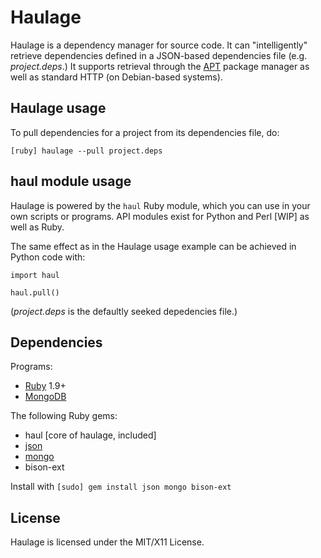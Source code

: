 Haulage
======

Haulage is a dependency manager for source code.
It can "intelligently" retrieve dependencies defined in
a JSON-based dependencies file (e.g. *project.deps*.) It 
supports retrieval through the [APT](http://en.wikipedia.org/wiki/Advanced_Packaging_Tool)
package manager as well as standard HTTP (on Debian-based systems).

Haulage usage
-----

To pull dependencies for a project from its dependencies file, do:

 `[ruby] haulage --pull project.deps`

haul module usage
-----------------
Haulage is powered by the `haul` Ruby module, which you can use in your
own scripts or programs. API modules exist for Python and Perl [WIP] as well as Ruby.

The same effect as in the Haulage usage example can be achieved in Python code with:

`import haul`

`haul.pull()`

(*project.deps* is the defaultly seeked depedencies file.)

Dependencies
------------

Programs:

* [Ruby](http://www.ruby-lang.org) 1.9+
* [MongoDB](http://www.mongodb.org)

The following Ruby gems:

* haul [core of haulage, included]
* [json](http://rubygems.org/gems/json)
* [mongo](http://rubygems.org/gems/mongo)
* bison-ext

Install with `[sudo] gem install json mongo bison-ext`

License
-------
Haulage is licensed under the MIT/X11 License.

